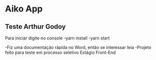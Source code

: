 # Aiko App
## Teste Arthur Godoy

Para iniciar digite no console
    -yarn install
    -yarn start

-Fiz uma documentação rápida no Word, então se interessar leia
-Projeto feito para teste em processo seletivo Estágio Front-End
